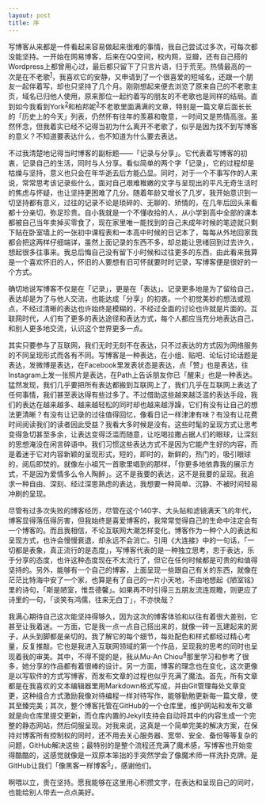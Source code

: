 ```yaml
---
layout: post
title: 序
---
```



写博客从来都是一件看起来容易做起来很难的事情，我自己尝试过多次，可每次都没能坚持。一开始在网易博客，后来在QQ空间，校内网，豆瓣，还有自己搭的Wordpress上都曾用心过，最后都只留下了只言片语，归于荒芜。热情最高的一次是在不老歌<sup>[1]</sup>，我喜欢它的安静，又申请到了一个很喜爱的短域名，还跟一个朋友一起伴着写，却也只坚持了几个月。刚刚想起来便去浏览了原来自己的不老歌主页，域名已归他人使用，原来那位一起约着写的朋友的不老歌也是同样的结局。直到如今我看到York<sup>[2]</sup>和柏邦妮<sup>[3]</sup>不老歌里面满满的文章，特别是一篇文章后面长长的「历史上的今天」列表，仍然怀有往年的羡慕和敬意，一时间又是热情高涨。虽然怀念，但我着实已经不记得当初为什么离开不老歌了，似乎是因为找不到写博客的意义？不知道要表达什么，也不知道为什么要去表达。


不过我清楚地记得当时博客的副标题——「记录与分享」。它代表着写博客的初衷，记录自己的生活，同时与人分享。看似简单的两个字「记录」，它的过程却是枯燥与坚持，意义也只会在年华逝去后方能凸显。同时，对于一个不事写作的人来说，常常思考该记录些什么，面对自己艰难稚嫩的文字与呈现出的平凡无奇生活时的焦虑与怀疑，也让坚持更困难了几分。随着年龄又增长了几岁，我开始意识到一切坚持都有意义，过往的记录不论是琐碎的、无聊的、矫情的，在几年后回头来看都十分亲切，弥足珍贵。自小我就是一个不懂收拾的人，从小学到高中全部的课本都被自己当年卖掉买零食了，现在家里唯一能找到的自己未成年时候的笔迹就只剩下贴在卧室墙上的一张初中课程表和一本高中时候的日记本了，每每从外地回家我都会把这两样仔细端详，虽然上面记录的东西不多，却总能让思绪回到过去许久，想起很多往事来。我总后悔自己没有留下小时候和过往更多的东西，由此看来我算是一个喜欢怀旧的人，怀旧的人要想有旧可怀就要时时记录，写博客便是很好的一个方式。


确切地说写博客不仅是在「记录」，更是在「表达」。记录更多地是为了留给自己，表达却是为了与他人交流，也能达成「分享」的初衷。一个初觉美妙的想法或观点，不经过清晰的表达也许始终是模糊的，不经过全面的讨论也许就是片面的。互联网时代，人们有了更多的表达途径和表达方式，每个人都应当充分地表达自己，和别人更多地交流，认识这个世界更多一点。


其实只要参与了互联网，我们无时无刻不在表达，只不过表达的方式因为网络服务的不同呈现形式而各有不同。写博客是一种表达，在小组、贴吧、论坛讨论话题是表达，发微博是表达，在Facebook里发表状态是表达，点「赞」也是表达，往Instagram上发一张照片是表达，在Path上告诉朋友你已「醒来」也是一种表达。猛然发现，我们几乎要把所有表达都搬到互联网上了，我们几乎在互联网上表达了任何事情，我们甚至表达得有些过多了。不过借助这些越来越泛滥的表达手段，我们的表达在越来越多、越来越轻松的同时却也越来越浮躁，它们有没有让自己的想法更清晰？有没有让记录的过往值得回忆，像看日记一样津津有味？有没有让花费时间阅读我们的读者因此受益？我看大多时候是没有。这些时髦的呈现方式让思考变得急切甚至多余，让表达变得泛滥而随意，让吃喝拉撒占据人们的眼球，让深刻的思想淹没在闲言碎语中。我们习惯这些表达方式不是因为它能产生好的内容，而是着迷于它对内容新颖的呈现形式，短的，即时的，新鲜的，热门的，吸引眼球的，阅后即焚的。就像左小祖咒一首歌里唱到的那样，「你更多地依靠我的展示方式，不是因为爱情多么令人陶醉」。这不是我要的表达，这不是我要的呈现。我追求一种自由、深刻、经过深思熟虑的表达，我想要一种简单、沉静、不被时间轻易冲刷的呈现。


尽管有过多次失败的博客经历，尽管在这个140字、大头贴和滤镜满天飞的年代，博客显得落伍得厉害，但我始终是喜爱博客的，我常常觉得自己的生命中注定会有一个博客的。而且我相信，不论互联网大潮怎样变化，博客作为一种个人的表达和呈现方式，也许会慢慢衰退，却永远不会消亡。引用《大连接》中的一句话，「一切都是表象，真正流行的是态度」，写博客代表的是一种独立思考，忠于表达，乐于分享的态度，也许这种态度现在不太流行了，但它在任何时候都是可贵的和值得坚持的。另外，能够有一个自己的博客，上面呈现一些跟自己有关的东西，就像在茫茫比特海中安了一个家，也算是有了自己的一片小天地，不由地想起《陋室铭》里的诗句，「斯是陋室，惟吾德馨」。如果再不时引得三五朋友流连观瞻，则更应了诗里的一句，「谈笑有鸿儒，往来无白丁」，不亦快哉？


我满心期待自己这次能坚持得够久，因为这次的博客体验和以往有着很大差别，它甚至让我着迷。一方面，它是我一点一点自己搭出来的，就像一砖一瓦建起来的房子，从头到脚都是亲切的。我了解它的每个细节，每处配色和样式都经过精心考量，反复推敲。它也是我进入互联网领域的第一个作品，呈现我的思考的同时也呈现着我的审美。其中，不得不提的是，我从Mu-An Chiou<sup>[4]</sup>那里学习和参考了很多，她分享的作品都有着很棒的设计。另一方面，博客的理念也在变化，这次更像是以写软件的方式写博客，而发布文章的过程也似乎充满了魔法。首先，所有文章都是在我喜欢的文本编辑器里用Markdown格式写成，并由Git管理每处文章变更，这种组合方式激励我像对待编程一样对待写作，能够勤勉更新每一篇文章，使其至臻完美；其次，整个博客托管在GitHub的一个仓库里，维护网站和发布文章就是向仓库里提交更新，而仓库内置的Jekyll支持会自动将其中的内容生成一个完整的静态网站，然后伺服呈现。对我来说，这真是一个简单完美的解决方案，在保持对博客所有控制权的同时，还不用去关心服务器、宽带、安全、备份等等复杂的问题，GitHub解决这些；最特别的是整个流程还充满了魔术感，写博客也开始变得酷酷的，这感觉就像是一双原本笨拙的手突然学会了像魔术师一样洗扑克牌。是GitHub让我们「像黑客一样博客<sup>[5]</sup>」，感谢他们。


啊喂以立，贵在坚持。愿我能够在这里用心积攒文字，在表达和呈现自己的同时，也能给别人带去一点点美好。



[1]: http://bulaoge.net
[2]: http://bulaoge.net/?york
[3]: http://bulaoge.net/?bonnie
[4]: http://muan.co
[5]: http://tom.preston-werner.com/2008/11/17/blogging-like-a-hacker.html

